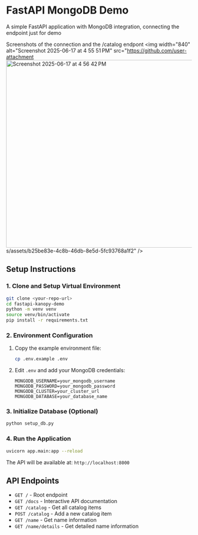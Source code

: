 # FastAPI MongoDB Demo

A simple FastAPI application with MongoDB integration, connecting the endpoint just for demo

Screenshots of the connection and the /catalog endpont
<img width="840" alt="Screenshot 2025-06-17 at 4 55 51 PM" src="https://github.com/user-attachment
<img width="509" alt="Screenshot 2025-06-17 at 4 56 42 PM" src="https://github.com/user-attachments/assets/3c2488cc-c872-454c-af37-b66f07d44f68" />
s/assets/b25be83e-4c8b-46db-8e5d-5fc93768a1f2" />



## Setup Instructions

### 1. Clone and Setup Virtual Environment

```bash
git clone <your-repo-url>
cd fastapi-kanopy-demo
python -m venv venv
source venv/bin/activate  
pip install -r requirements.txt
```

### 2. Environment Configuration

1. Copy the example environment file:
   ```bash
   cp .env.example .env
   ```

2. Edit `.env` and add your MongoDB credentials:
   ```
   MONGODB_USERNAME=your_mongodb_username
   MONGODB_PASSWORD=your_mongodb_password
   MONGODB_CLUSTER=your_cluster_url
   MONGODB_DATABASE=your_database_name
   ```

### 3. Initialize Database (Optional)

```bash
python setup_db.py
```

### 4. Run the Application

```bash
uvicorn app.main:app --reload
```

The API will be available at: `http://localhost:8000`

## API Endpoints

- `GET /` - Root endpoint
- `GET /docs` - Interactive API documentation
- `GET /catalog` - Get all catalog items
- `POST /catalog` - Add a new catalog item
- `GET /name` - Get name information
- `GET /name/details` - Get detailed name information
